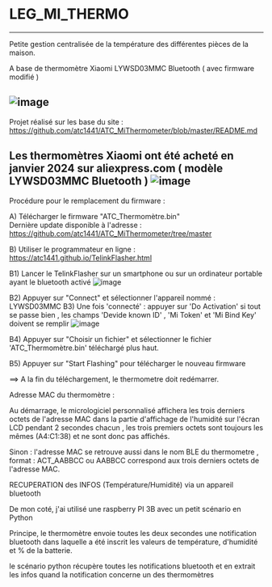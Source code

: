 # LEG_MI_THERMO
--------------------------------------------------
Petite gestion centralisée de la température des différentes pièces de la maison.

A base de thermomètre Xiaomi LYWSD03MMC Bluetooth ( avec firmware modifié )

![image](https://github.com/legbruno2/LEG_MI_THERMO/assets/152851976/af1b1380-22df-42b6-a78d-fa6d2170fdc9)
--------------------------------------------------
Projet réalisé sur les base du site : https://github.com/atc1441/ATC_MiThermometer/blob/master/README.md

Les thermomètres Xiaomi ont été acheté en janvier 2024 sur aliexpress.com ( modèle LYWSD03MMC Bluetooth )
![image](https://github.com/legbruno2/LEG_MI_THERMO/assets/152851976/471e73b4-5d71-4dab-a208-8f77034073b1)
----------------------------------------------------
Procédure pour le remplacement du firmware : 

A) Télécharger le firmware "ATC_Thermomètre.bin"  
   Dernière update disponible à l'adresse : https://github.com/atc1441/ATC_MiThermometer/tree/master

B) Utiliser le programmateur en ligne : https://atc1441.github.io/TelinkFlasher.html

B1) Lancer le TelinkFlasher sur un smartphone ou sur un ordinateur portable ayant le bluetooth activé
    ![image](https://github.com/legbruno2/LEG_MI_THERMO/assets/152851976/e6bee399-cdb1-4539-b531-f7611412ab2e)

B2) Appuyer sur "Connect"  et sélectionner l'appareil nommé : LYWSD03MMC
B3) Une fois 'connecté' : appuyer sur 'Do Activation'
    si tout se passe bien , les champs 'Devide known ID' , 'Mi Token' et 'Mi Bind Key' doivent se remplir
      ![image](https://github.com/legbruno2/LEG_MI_THERMO/assets/152851976/4e36ef82-ff20-4832-b72a-5eabbddeb217)

B4) Appuyer sur "Choisir un fichier"   et sélectionner le fichier 'ATC_Thermomètre.bin' téléchargé plus haut.

B5) Appuyer sur "Start Flashing" pour télécharger le nouveau firmware

==> A la fin du téléchargement, le thermometre doit redémarrer.

Adresse MAC du thermomètre : 

Au démarrage, le micrologiciel personnalisé affichera les trois derniers octets de l'adresse MAC dans la partie d'affichage de l'humidité sur l'écran LCD pendant 2 secondes chacun
, les trois premiers octets sont toujours les mêmes (A4:C1:38) et ne sont donc pas affichés. 

Sinon : l'adresse MAC se retrouve aussi dans le nom BLE du thermometre , format : ACT_AABBCC ou AABBCC correspond aux trois derniers octets de l'adresse MAC.

RECUPERATION des INFOS (Température/Humidité) via un appareil bluetooth 

De mon coté, j'ai utilisé une raspberry PI 3B avec un petit scénario en Python

Principe, le thermomètre envoie toutes les deux secondes une notification bluetooth dans laquelle a été inscrit les valeurs de température, d'humidité et % de la batterie.

le scénario python récupère toutes les notifications bluetooth et en extrait les infos quand la notification concerne un des thermomètres

 
